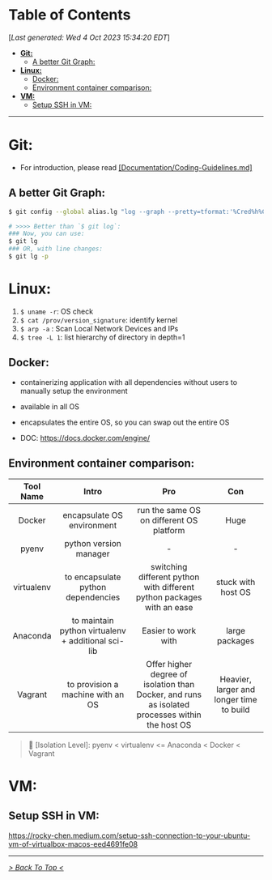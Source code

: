<toc>

# Table of Contents
[*Last generated: Wed  4 Oct 2023 15:34:20 EDT*]
- [**Git:**](#Git)
  - [A better Git Graph:](#A-better-Git-Graph)
- [**Linux:**](#Linux)
  - [Docker:](#Docker)
  - [Environment container comparison:](#Environment-container-comparison)
- [**VM:**](#VM)
  - [Setup SSH in VM:](#Setup-SSH-in-VM)

---
</toc>



# Git:

- For introduction, please read [[Documentation/Coding-Guidelines.md]](./Documentation:Coding-Guidelines.md)

## A better Git Graph:

```bash
$ git config --global alias.lg "log --graph --pretty=tformat:'%Cred%h%Creset -%C(yellow)%d%Creset %s %Cgreen(%cr) %C(bold blue)<%an>%Creset' --abbrev-commit --decorate=full"

# >>>> Better than `$ git log`:
### Now, you can use:
$ git lg 
### OR, with line changes:
$ git lg -p
```

# Linux:

1. `$ uname -r`: OS check 
2. `$ cat /prov/version_signature`: identify kernel
3. `$ arp -a` : Scan Local Network Devices and IPs
4. `$ tree -L 1`: list hierarchy of directory in depth=1

## Docker:

- containerizing application with all dependencies without users to manually setup the environment
- available in all OS
- encapsulates the entire OS, so you can swap out the entire OS

- DOC: https://docs.docker.com/engine/

## Environment container comparison:

| Tool Name | Intro | Pro | Con|
|:-:|:-:|:-:|:-:|
| Docker | encapsulate OS environment | run the same OS on different OS platform | Huge |
| pyenv | python version manager | - | - |
| virtualenv | to encapsulate python dependencies | switching different python with different python packages with an ease | stuck with host OS |
| Anaconda | to maintain python virtualenv + additional sci-lib | Easier to work with | large packages |
| Vagrant | to provision a machine with an OS | Offer higher degree of isolation than Docker, and runs as isolated processes within the host OS | Heavier, larger and longer time to build |

> :notebook: [Isolation Level]: pyenv < virtualenv <= Anaconda < Docker < Vagrant 

# VM:

## Setup SSH in VM:

https://rocky-chen.medium.com/setup-ssh-connection-to-your-ubuntu-vm-of-virtualbox-macos-eed4691fe08













<eof>

---
[*> Back To Top <*](#Table-of-Contents)
</eof>